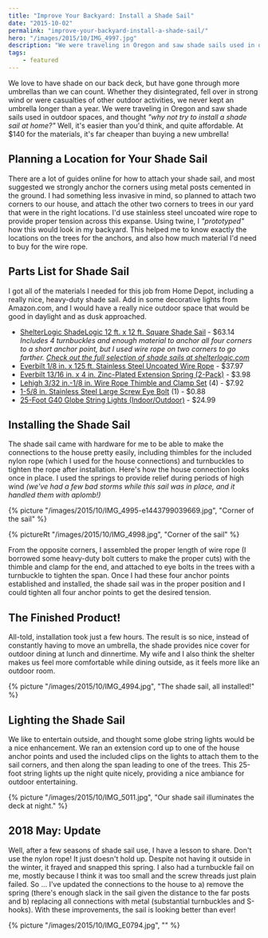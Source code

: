 ```yaml
---
title: "Improve Your Backyard: Install a Shade Sail"
date: "2015-10-02"
permalink: "improve-your-backyard-install-a-shade-sail/"
hero: "/images/2015/10/IMG_4997.jpg"
description: "We were traveling in Oregon and saw shade sails used in outdoor spaces, and thought, 'why not try to install a shade sail at home?'"
tags: 
    - featured
---
```


We love to have shade on our back deck, but have gone through more umbrellas than we can count. Whether they disintegrated, fell over in strong wind or were casualties of other outdoor activities, we never kept an umbrella longer than a year. We were traveling in Oregon and saw shade sails used in outdoor spaces, and thought _"why not try to install a shade sail at home?"_ Well, it's easier than you'd think, and quite affordable. At $140 for the materials, it's far cheaper than buying a new umbrella!

## Planning a Location for Your Shade Sail

There are a lot of guides online for how to attach your shade sail, and most suggested we strongly anchor the corners using metal posts cemented in the ground. I had something less invasive in mind, so planned to attach two corners to our house, and attach the other two corners to trees in our yard that were in the right locations. I'd use stainless steel uncoated wire rope to provide proper tension across this expanse. Using twine, I _"prototyped"_ how this would look in my backyard. This helped me to know exactly the locations on the trees for the anchors, and also how much material I'd need to buy for the wire rope.

## Parts List for Shade Sail

I got all of the materials I needed for this job from Home Depot, including a really nice, heavy-duty shade sail. Add in some decorative lights from Amazon.com, and I would have a really nice outdoor space that would be good in daylight and as dusk approached.

- [ShelterLogic ShadeLogic 12 ft. x 12 ft. Square Shade Sail](http://www.homedepot.com/p/ShelterLogic-ShadeLogic-12-ft-x-12-ft-Square-Sand-Heavy-Weight-Sun-Shade-Sail-25722/206154147) - $63.14
  _Includes 4 turnbuckles and enough material to anchor all four corners to a short anchor point, but I used wire rope on two corners to go farther. [Check out the full selection of shade sails at shelterlogic.com](http://www.shelterlogic.com/CategoryDetail.aspx?CategoryName=SunShadeSails)_
- [Everbilt 1/8 in. x 125 ft. Stainless Steel Uncoated Wire Rope](http://www.homedepot.com/p/Everbilt-1-8-in-x-125-ft-Stainless-Steel-Uncoated-Wire-Rope-810050/204471267) - $37.97
- [Everbilt 13/16 in. x 4 in. Zinc-Plated Extension Spring (2-Pack)](http://www.homedepot.com/p/Everbilt-13-16-in-x-4-in-Zinc-Plated-Extension-Spring-2-Pack-15608/202045475) - $3.98
- [Lehigh 3/32 in.-1/8 in. Wire Rope Thimble and Clamp Set](http://www.homedepot.com/p/Lehigh-3-32-in-1-8-in-Wire-Rope-Thimble-and-Clamp-Set-7300S-24/100152727) (4) - $7.92
- [1-5/8 in. Stainless Steel Large Screw Eye Bolt](http://www.homedepot.com/p/Stanley-National-Hardware-1-5-8-in-Stainless-Steel-Large-Screw-Eye-Bolt-V2016-8-LG-SCREW-EYE-SS/204588907) (1) - $0.88
- [25-Foot G40 Globe String Lights (Indoor/Outdoor)](http://amzn.to/1P99djQ) - $24.99

## Installing the Shade Sail

The shade sail came with hardware for me to be able to make the connections to the house pretty easily, including thimbles for the included nylon rope (which I used for the house connections) and turnbuckles to tighten the rope after installation. Here's how the house connection looks once in place. I used the springs to provide relief during periods of high wind _(we've had a few bad storms while this sail was in place, and it handled them with aplomb!)_

{% picture "/images/2015/10/IMG_4995-e1443799039669.jpg", "Corner of the sail" %}

{% pictureRt "/images/2015/10/IMG_4998.jpg", "Corner of the sail" %}

From the opposite corners, I assembled the proper length of wire rope (I borrowed some heavy-duty bolt cutters to make the proper cuts) with the thimble and clamp for the end, and attached to eye bolts in the trees with a turnbuckle to tighten the span. Once I had these four anchor points established and installed, the shade sail was in the proper position and I could tighten all four anchor points to get the desired tension.

## The Finished Product!

All-told, installation took just a few hours. The result is so nice, instead of constantly having to move an umbrella, the shade provides nice cover for outdoor dining at lunch and dinnertime. My wife and I also think the shelter makes us feel more comfortable while dining outside, as it feels more like an outdoor room.

{% picture "/images/2015/10/IMG_4994.jpg", "The shade sail, all installed!" %}

## Lighting the Shade Sail

We like to entertain outside, and thought some globe string lights would be a nice enhancement. We ran an extension cord up to one of the house anchor points and used the included clips on the lights to attach them to the sail corners, and then along the span leading to one of the trees. This 25-foot string lights up the night quite nicely, providing a nice ambiance for outdoor entertaining.

{% picture "/images/2015/10/IMG_5011.jpg", "Our shade sail illuminates the deck at night." %}

## 2018 May: Update

Well, after a few seasons of shade sail use, I have a lesson to share. Don't use the nylon rope! It just doesn't hold up. Despite not having it outside in the winter, it frayed and snapped this spring. I also had a turnbuckle fail on me, mostly because I think it was too small and the screw threads just plain failed. So ... I've updated the connections to the house to a) remove the spring (there's enough slack in the sail given the distance to the far posts and b) replacing all connections with metal (substantial turnbuckles and S-hooks). With these improvements, the sail is looking better than ever!

{% picture "/images/2015/10/IMG_E0794.jpg", "" %}